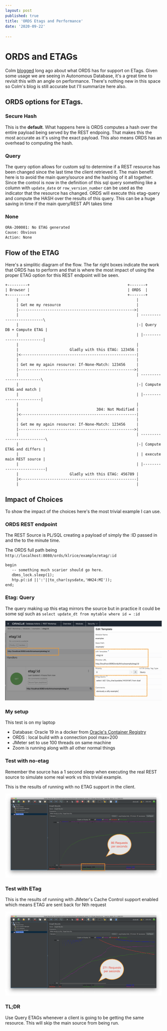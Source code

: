 ```yaml
---
layout: post
published: true
title: 'ORDS Etags and Performance'
date: '2020-09-22'

---
```



# ORDS and ETAGs
Colm [blogged](https://cdivilly.wordpress.com/2014/10/31/oracle-rest-data-services-entity-tags/) long ago about what ORDS has for support on ETags. Given some usage we are seeing in Autonomous Database, it's a great time to revisit this with an angle on performance.  There's nothing new in this space so Colm's blog is still accurate but I'll summarize here also.

## ORDS options for ETags.


### Secure Hash
This is the **default**. What happens here is ORDS computes a hash over the entire payload being served by the REST endpoing. That makes this the most accurate as it's using the exact payload. This also means ORDS has an overhead to computing the hash.

### Query
The query option allows for custom sql to determine if a REST resource has been changed since the last time the client retrieved it. The main benefit here is to avoid the main query/source and the hashing of it all together. Since the control is now in the definition of this sql query something like a column with `update_date` or `row_version_number` can be used as the indicator that the resource has changed.  ORDS will execute this etag-query and compute the HASH over the results of this query. This can be a huge saving in time if the main query/REST API takes time

### None 
```
ORA-200001: No ETAG generated
Cause: Obvious
Action: None
```

## Flow of the ETAG

Here's a simplitic diagram of the flow. The far right boxes indicate the work that ORDS has to perform and that is where the most impact of using the proper ETAG option for this REST endpoint will be seen.

```
+---------+                                            +-------+
| Browser |                                            | ORDS  |
+---------+                                            +-------+
     |                                                     |
     | Get me my resource                                  |
     |---------------------------------------------------->|
     |                                                     | --------------------------\
     |                                                     |-| Query DB + Compute ETAG |
     |                                                     | |-------------------------|
     |                                                     |
     |                       Gladly with this ETAG: 123456 |
     |<----------------------------------------------------|
     |                                                     |
     | Get me my again resource: If-None-Match: 123456     |
     |---------------------------------------------------->|
     |                                                     | -------------------------\
     |                                                     |-| Compute ETAG and match |
     |                                                     | |------------------------|
     |                                                     |
     |                                   304: Not Modified |
     |<----------------------------------------------------|
     |                                                     |
     | Get me my again resource: If-None-Match: 123456     |
     |---------------------------------------------------->|
     |                                                     | ---------------------------\
     |                                                     |-| Compute ETAG and differs |
     |                                                     | | execute main REST source |
     |                                                     | |--------------------------|
     |                       Gladly with this ETAG: 456789 |
     |<----------------------------------------------------|
     |                                                     |
```

## Impact of Choices

To show the impact of the choices here's the most trivial example I can use.


### ORDS REST endpoint

The REST Source is PL/SQL creating a payload of simply the :ID passed in and the to the minute time. 

The ORDS full path being `http://localhost:8080/ords/klrice/example/etag/:id`

```
begin
   -- something much scarier should go here.
   dbms_lock.sleep(1);
   htp.p(:id ||':'||to_char(sysdate,'HH24:MI'));
end;
```

### Etag: Query

The query making up this etag mirrors the source but in practice it could be some sql such as `select update_dt from mytable where id = :id`

![](../img/ords-etag-query.png)

### My setup

 This test is on my laptop
 
*  	Database:  Oracle 19 in a docker from [Oracle's Container Registry](https://container-registry.oracle.com/)
*  	ORDS : local build with a connection pool max=200
*  JMeter set to use 100 threads on same machine
*  Zoom is running along with all other normal things
 	

### Test with no-etag

Remember the source has a 1 second sleep when executing the real REST source to simulate some real work vs this trivial example.

This is the results of running with no ETAG support in the client.

![](../img/ords-no-etag.png)


### Test with ETag

This is the results of running with JMeter's Cache Control support enabled which means ETAG are sent back for Nth request

![](../img/ords-with-etag.png)


### TL;DR

Use Query ETAGs whenever a client is going to be getting the same resource. This will skip the main source from being run.